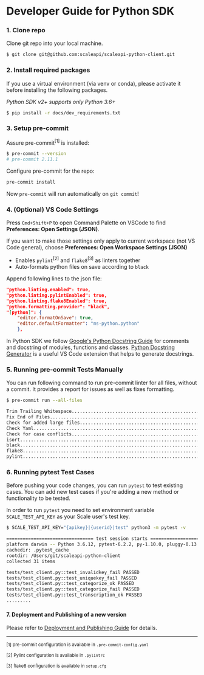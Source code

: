 # Developer Guide for Python SDK

### 1. Clone repo

Clone git repo into your local machine.

```bash
$ git clone git@github.com:scaleapi/scaleapi-python-client.git
```

### 2. Install required packages

If you use a virtual environment (via venv or conda), please activate it before installing the following packages.

_Python SDK v2+ supports only Python 3.6+_

```bash
$ pip install -r docs/dev_requirements.txt
```
### 3. Setup pre-commit

Assure pre-commit<sup>[1]</sup> is installed:
```bash
$ pre-commit --version
# pre-commit 2.11.1
```

Configure pre-commit for the repo:
```bash
pre-commit install
```
Now `pre-commit` will run automatically on `git commit`!

### 4. (Optional) VS Code Settings

Press `Cmd+Shift+P` to open Command Palette on VSCode to find **Preferences: Open Settings (JSON)**.

If you want to make those settings only apply to current workspace (not VS Code general), choose **Preferences: Open Workspace Settings (JSON)**

- Enables `pylint`<sup>[2]</sup> and `flake8`<sup>[3]</sup> as linters together
- Auto-formats python files on save according to `black`

Append following lines to the json file:
```json
"python.linting.enabled": true,
"python.linting.pylintEnabled": true,
"python.linting.flake8Enabled": true,
"python.formatting.provider": "black",
"[python]": {
    "editor.formatOnSave": true,
    "editor.defaultFormatter": "ms-python.python"
    },
```

In Python SDK we follow [Google's Python Docstring Guide](https://google.github.io/styleguide/pyguide.html#38-comments-and-docstrings) for comments and docstring of modules, functions and classes. [Python Docstring Generator](https://marketplace.visualstudio.com/items?itemName=njpwerner.autodocstring) is a useful VS Code extension that helps to generate docstrings.

### 5. Running pre-commit Tests Manually

You can run following command to run pre-commit linter for all files, without a commit. It provides a report for issues as well as fixes formatting.

```bash
$ pre-commit run --all-files

Trim Trailing Whitespace.................................................Passed
Fix End of Files.........................................................Passed
Check for added large files..............................................Passed
Check Yaml...............................................................Passed
Check for case conflicts.................................................Passed
isort....................................................................Passed
black....................................................................Passed
flake8...................................................................Passed
pylint...................................................................Passed
```

### 6. Running pytest Test Cases

Before pushing your code changes, you can run `pytest` to test existing cases. You can add new test cases if you're adding a new method or functionality to be tested.

In order to run `pytest` you need to set environment variable `SCALE_TEST_API_KEY` as your Scale user's test key.

```bash
$ SCALE_TEST_API_KEY="{apikey}|{userid}|test" python3 -m pytest -v

================================ test session starts ================================
platform darwin -- Python 3.6.12, pytest-6.2.2, py-1.10.0, pluggy-0.13.1
cachedir: .pytest_cache
rootdir: /Users/git/scaleapi-python-client
collected 31 items

tests/test_client.py::test_invalidkey_fail PASSED                              [  3%]
tests/test_client.py::test_uniquekey_fail PASSED                               [  6%]
tests/test_client.py::test_categorize_ok PASSED                                [  9%]
tests/test_client.py::test_categorize_fail PASSED                              [ 12%]
tests/test_client.py::test_transcription_ok PASSED                             [ 16%]
.........
```

#### 7. Deployment and Publishing of a new version

Please refer to [Deployment and Publishing Guide](pypi_update_guide.md) for details.
_____
<sup>[1] pre-commit configuration is available in `.pre-commit-config.yaml`</sup>

<sup>[2] Pylint configuration is available in `.pylintrc`</sup>

<sup>[3] flake8 configuration is available in `setup.cfg`</sup>
